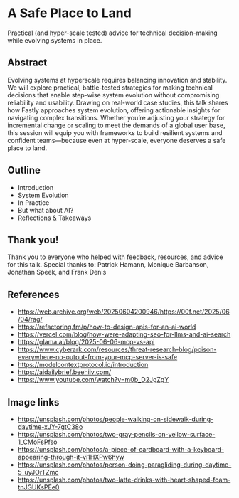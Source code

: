 # A Safe Place to Land 

Practical (and hyper-scale tested) advice for technical decision-making while evolving systems in place.

## Abstract

Evolving systems at hyperscale requires balancing innovation and stability.  We will explore practical, battle-tested strategies for making technical decisions that enable step-wise system evolution without compromising reliability and usability. Drawing on real-world case studies, this talk shares how Fastly approaches system evolution, offering actionable insights for navigating complex transitions. Whether you’re adjusting your strategy for incremental change or scaling to meet the demands of a global user base, this session will equip you with frameworks to build resilient systems and confident teams—because even at hyper-scale, everyone deserves a safe place to land.

## Outline

* Introduction
* System Evolution
* In Practice
* But what about AI?
* Reflections & Takeaways

## Thank you!
Thank you to everyone who helped with feedback, resources, and advice for this talk. Special thanks to: Patrick Hamann, Monique Barbanson, Jonathan Speek, and Frank Denis 
 

## References

* https://web.archive.org/web/20250604200946/https://00f.net/2025/06/04/rag/
* https://refactoring.fm/p/how-to-design-apis-for-an-ai-world
* https://vercel.com/blog/how-were-adapting-seo-for-llms-and-ai-search
* https://glama.ai/blog/2025-06-06-mcp-vs-api
* https://www.cyberark.com/resources/threat-research-blog/poison-everywhere-no-output-from-your-mcp-server-is-safe
* https://modelcontextprotocol.io/introduction
* https://aidailybrief.beehiiv.com/
* https://www.youtube.com/watch?v=m0b_D2JgZgY

## Image links

* https://unsplash.com/photos/people-walking-on-sidewalk-during-daytime-xJY-7gtC38o
* https://unsplash.com/photos/two-gray-pencils-on-yellow-surface-1_CMoFsPfso
* https://unsplash.com/photos/a-piece-of-cardboard-with-a-keyboard-appearing-through-it-vi1HXPw6hyw
* https://unsplash.com/photos/person-doing-paragliding-during-daytime-5_uyJOrTZmc
* https://unsplash.com/photos/two-latte-drinks-with-heart-shaped-foam-tnJGUKsPEe0